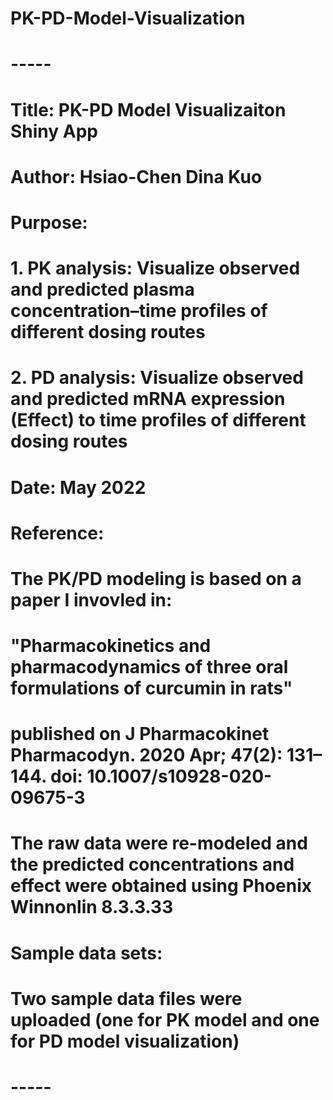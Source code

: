 # PK-PD-Model-Visualization
# -----
# Title: PK-PD Model Visualizaiton Shiny App
#
# Author: Hsiao-Chen Dina Kuo
#
# Purpose: 
# 1. PK analysis: Visualize observed and predicted plasma concentration–time profiles of different dosing routes
# 2. PD analysis: Visualize observed and predicted mRNA expression (Effect) to time profiles of different dosing routes
#
# Date: May 2022
#
# Reference: 
# The PK/PD modeling is based on a paper I invovled in:
# "Pharmacokinetics and pharmacodynamics of three oral formulations of curcumin in rats"
# published on J Pharmacokinet Pharmacodyn. 2020 Apr; 47(2): 131–144. doi: 10.1007/s10928-020-09675-3
# The raw data were re-modeled and the predicted concentrations and effect were obtained using Phoenix Winnonlin 8.3.3.33
# 
# Sample data sets:
# Two sample data files were uploaded (one for PK model and one for PD model visualization)
# -----

